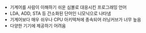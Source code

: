 - 기계어를 사람이 이해하기 쉬운 심볼로 대응시킨 프로그래밍 언어
- LDA, ADD, STA 등 간소화된 단어인 니모닉으로 나타냄
- 기계어보다 매우 쉬우나 CPU 아키텍쳐에 종속되어 러닝커브가 너무 높음
- 다양한 기기에 제공하기 어려움
